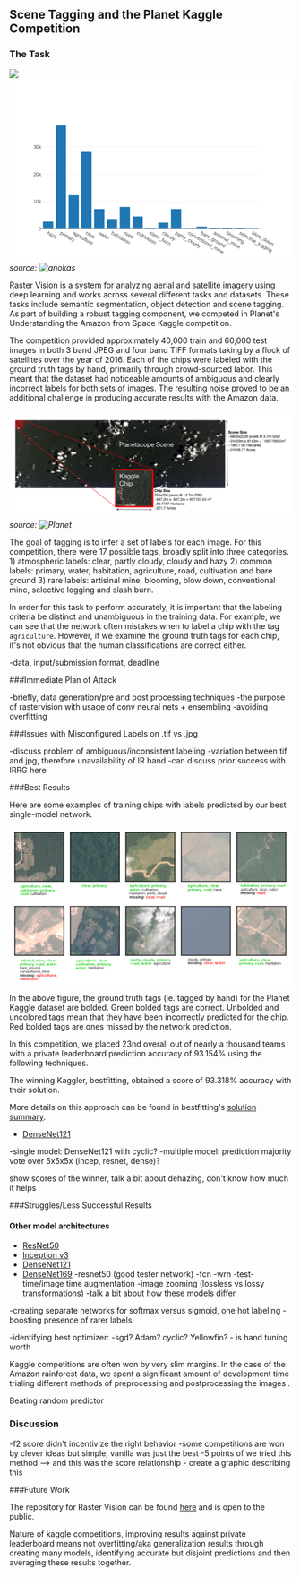 ## Scene Tagging and the Planet Kaggle Competition

### The Task

![](imgs/tag_correlation.png#center)
![](imgs/tags.png#center)
*source: ![anokas](https://www.kaggle.com/anokas/data-exploration-analysis)*

Raster Vision is a system for analyzing aerial and satellite imagery using deep learning and works across several different tasks and datasets. These tasks include semantic segmentation, object detection and scene tagging. As part of building a robust tagging component, we competed in Planet's Understanding the Amazon from Space Kaggle competition.

The competition provided approximately 40,000 train and 60,000 test images in both 3 band JPEG and four band TIFF formats taking by a flock of satellites over the year of 2016. Each of the chips were labeled with the ground truth tags by hand, primarily through crowd-sourced labor. This meant that the dataset had noticeable amounts of ambiguous and clearly incorrect labels for both sets of images. The resulting noise proved to be an additional challenge in producing accurate results with the Amazon data.

![](imgs/chipdesc.jpg)
*source: ![Planet](https://www.kaggle.com/c/planet-understanding-the-amazon-from-space/data)*

The goal of tagging is to infer a set of labels for each image. For this competition, there were 17 possible tags, broadly split into three categories. 1) atmospheric labels: clear, partly cloudy, cloudy and hazy 2) common labels: primary, water, habitation, agriculture, road, cultivation and bare ground 3) rare labels: artisinal mine, blooming, blow down, conventional mine, selective logging and slash burn.

In order for this task to perform accurately, it is important that the labeling criteria be distinct and unambiguous in the training data. For example, we can see that the network often mistakes when to label a chip with the tag `agriculture`. However, if we examine the ground truth tags for each chip, it's not obvious that the human classifications are correct either.

-data, input/submission format, deadline

###Immediate Plan of Attack

-briefly, data generation/pre and post processing techniques
-the purpose of rastervision with usage of conv neural nets + ensembling
-avoiding overfitting

###Issues with Misconfigured Labels on .tif vs .jpg

-discuss problem of ambiguous/inconsistent labeling
-variation between tif and jpg, therefore unavailability of IR band
	-can discuss prior success with IRRG here

###Best Results

Here are some examples of training chips with labels predicted by our best single-model network.

![Example tagging](imgs/debug_plots_labeled.png)

In the above figure, the ground truth tags (ie. tagged by hand) for the Planet Kaggle dataset are bolded. Green bolded tags are correct. Unbolded and uncolored tags mean that they have been incorrectly predicted for the chip. Red bolded tags are ones missed by the network prediction.

In this competition, we placed 23nd overall out of nearly a thousand teams with a private leaderboard prediction accuracy of 93.154% using the following techniques.

The winning Kaggler, bestfitting, obtained a score of 93.318% accuracy with their solution.

More details on this approach can be found in bestfitting's [solution summary](https://www.kaggle.com/c/planet-understanding-the-amazon-from-space/discussion/36809).

* [DenseNet121](https://arxiv.org/abs/1608.06993)

-single model: DenseNet121 with cyclic?
-multiple model: prediction majority vote over 5x5x5x (incep, resnet, dense)?

show scores of the winner, talk a bit about dehazing, don't know how much it helps

###Struggles/Less Successful Results

#### Other model architectures
* [ResNet50](https://arxiv.org/abs/1512.03385)
* [Inception v3](https://arxiv.org/abs/1512.00567)
* [DenseNet121](https://arxiv.org/abs/1608.06993)
* [DenseNet169](https://arxiv.org/abs/1608.06993)
-resnet50 (good tester network)
-fcn
-wrn
-test-time/image time augmentation
-image zooming (lossless vs lossy transformations)
-talk a bit about how these models differ

-creating separate networks for softmax versus sigmoid, one hot labeling
-boosting presence of rarer labels

-identifying best optimizer:
	-sgd? Adam? cyclic? Yellowfin?
	- is hand tuning worth

Kaggle competitions are often won by very slim margins. In the case of the Amazon rainforest data, we spent a significant amount of development time trialing different methods of preprocessing and postprocessing the images .

Beating random predictor

### Discussion

-f2 score didn't incentivize the right behavior
-some competitions are won by clever ideas but simple, vanilla was just the best
-5 points of we tried this method --> and this was the score relationship
		- create a graphic describing this

###Future Work

The repository for Raster Vision can be found [here](https://github.com/azavea/raster-vision/) and is open to the public.

Nature of kaggle competitions, improving results against private leaderboard means not overfitting/aka generalization results through creating many models, identifying accurate but disjoint predictions and then averaging these results together.
